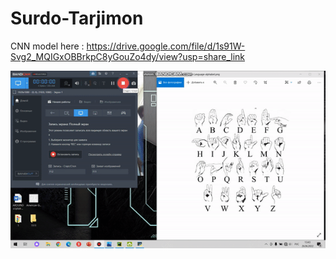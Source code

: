 # Surdo-Tarjimon


CNN model here : https://drive.google.com/file/d/1s91W-Svg2_MQIGxOBBrkpC8yGouZo4dy/view?usp=share_link

![](https://github.com/MassiveTitans/Surdo-Tarjimon/blob/main/sourse_gif/ezgif-4-a94e7d537d.gif)
